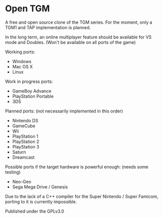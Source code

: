 # Open TGM
A free and open source clone of the TGM series.
For the moment, only a TGM1 and TAP implementation is planned.

In the long term, an online multiplayer feature should be available for VS mode and Doubles. (Won't be available on all ports of the game)

Working ports:
- Windows
- Mac OS X
- Linux

Work in progress ports:
- GameBoy Advance
- PlayStation Portable
- 3DS

Planned ports: (not necessarily implemented in this order)
- Nintendo DS
- GameCube
- Wii
- PlayStation 1
- PlayStation 2
- PlayStation 3
- Saturn
- Dreamcast

Possible ports if the target hardware is powerful enough: (needs some testing)
- Neo-Geo
- Sega Mega Drive / Genesis

Due to the lack of a C++ compiler for the Super Nintendo / Super Famicom, porting to it is currently impossible.

Published under the GPLv3.0

